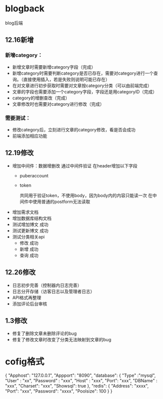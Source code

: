 # blogback
blog后端
## 12.16新增
### 新增category：
* 新增文章时需要新增category字段（完成）
* 新增category时需要判断category是否已存在，需要对category进行一个查询。（直接使用插入，若是失败则说明可能已存在）
* 在对文章进行初步获取时需要对文章按category分类（可以由前端完成）
* 文章的字段也需要添加一个category字段，字段还是用categoryID（完成）	
* category的增删查改（完成）
* 文章修改时也需要对category进行修改（完成）
### 需要测试：
* 修改category后，立刻进行文章的category修改，看是否会成功
* 前端添加相应功能


## 12.19修改
* 增加中间件：数据增删改 通过中间件验证 在header增加以下字段
  * puberaccount
  * token
    
    共同用于验证token，不使用body，因为body内的内容只能读一次
    在中间件中使用普通的postform无法读取
 * 增加需求文档
 * 增加数据库结构文档
 * 测试增加博文 成功
 * 测试更新博文 成功
 * 测试分类相关api 
    * 修改 成功
    * 新增 成功
    * 查询 成功
 
## 12.26修改
* 日志初步完善（控制器内日志完善）
* 日志分开存储（访客日志以及管理者日志）
* API格式再整理
* 添加评论后台审核

## 1.3修改
* 修复了删除文章未删除评论的bug
* 修复了修改文章时改变了分类无法映射到文章的bug

# cofig格式
{
  "Apphost": "127.0.0.1",
  "Appport": "8090",
  "database": {
    "Type" :"mysql",
    "User" : "xx",
    "Password" : "xxx",
    "Host" : "xxx",
    "Port": "xxx",
    "DBName" :  "xxx",
    "Charset": "xxx",
    "Showsql": true
  },
  "redis": {
    "Address": "xxxx",
    "Port": "xxx",
    "Password": "xxxx",
    "Poolsize": 100
  }
}


 

